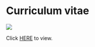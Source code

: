 # Curriculum vitae

![](http://i.imgur.com/ItKFC6N.png?1)

Click [HERE](http://s.codepen.io/YooHG/debug/LbNEGJ) to view.
